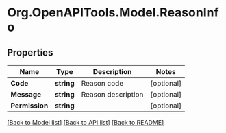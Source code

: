 
# Org.OpenAPITools.Model.ReasonInfo

## Properties

Name | Type | Description | Notes
------------ | ------------- | ------------- | -------------
**Code** | **string** | Reason code | [optional] 
**Message** | **string** | Reason description | [optional] 
**Permission** | **string** |  | [optional] 

[[Back to Model list]](../README.md#documentation-for-models)
[[Back to API list]](../README.md#documentation-for-api-endpoints)
[[Back to README]](../README.md)

